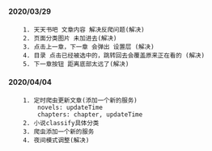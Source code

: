 #### 2020/03/29
```$xslt
    1. 天天书吧 文章内容 解决反爬问题(解决)
    2. 页面分类图片 未加进去(解决)
    3. 点击上一章，下一章 会弹出 设置层 (解决)
    4. 目录 点击已经被选中的，跳转回去会覆盖原来正在看的 (解决)
    5. 下一章按钮 距离底部太远了(解决)
```

#### 2020/04/04
```$xslt
    1. 定时爬虫更新文章(添加一个新的服务)
        novels: updateTime
        chapters: chapter, updateTime
    2. 小说classify具体分类
    3. 爬虫添加一个新的服务
    4. 夜间模式调整(解决)
```